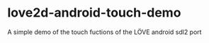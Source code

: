 love2d-android-touch-demo
=========================

A simple demo of the touch fuctions of the LÖVE android sdl2 port
